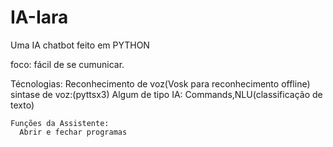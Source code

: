 # IA-Iara
Uma IA  chatbot feito em PYTHON


foco:
  fácil de se cumunicar.


 Técnologias:
    Reconhecimento de voz(Vosk para reconhecimento offline)
    sintase de voz:(pyttsx3)
    Algum de tipo IA: Commands,NLU(classificação de texto)

    Funções da Assistente:
      Abrir e fechar programas 